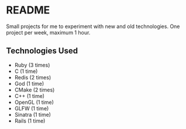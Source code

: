README
======
Small projects for me to experiment with new and old technologies. One project per week, maximum 1 hour.

Technologies Used
-----------------
- Ruby (3 times)
- C (1 time)
- Redis (2 times)
- God (1 time)
- CMake (2 times)
- C++ (1 time)
- OpenGL (1 time)
- GLFW (1 time)
- Sinatra (1 time)
- Rails (1 time)